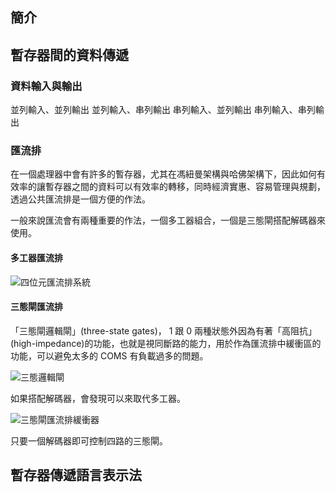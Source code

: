 ## 簡介
## 暫存器間的資料傳遞
### 資料輸入與輸出
並列輸入、並列輸出
並列輸入、串列輸出
串列輸入、並列輸出
串列輸入、串列輸出

### 匯流排
在一個處理器中會有許多的暫存器，尤其在馮紐曼架構與哈佛架構下，因此如何有效率的讓暫存器之間的資料可以有效率的轉移，同時經濟實惠、容易管理與規劃，透過公共匯流排是一個方便的作法。

一般來說匯流會有兩種重要的作法，一個多工器組合，一個是三態閘搭配解碼器來使用。

#### 多工器匯流排
![四位元匯流排系統](https://i.imgur.com/jKlGZUN.png)

#### 三態閘匯流排
「三態閘邏輯閘」(three-state gates)， 1 跟 0 兩種狀態外因為有著「高阻抗」(high-impedance)的功能，也就是視同斷路的能力，用於作為匯流排中緩衝區的功能，可以避免太多的 COMS 有負載過多的問題。

![三態邏輯閘](https://i.imgur.com/YBGBLJH.png)

如果搭配解碼器，會發現可以來取代多工器。

![三態閘匯流排緩衝器](https://i.imgur.com/6YQXDRW.png)

只要一個解碼器即可控制四路的三態閘。



## 暫存器傳遞語言表示法
